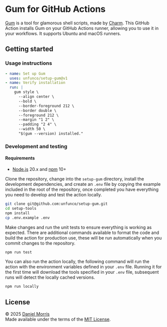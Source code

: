 # Gum for GitHub Actions

[Gum] is a tool for glamorous shell scripts, made by [Charm]. This GitHub Action
installs Gum on your GitHub Actions runner, allowing you to use it in your
workflows. It supports Ubuntu and macOS runners.

## Getting started

### Usage instructions

```yaml
- name: Set up Gum
  uses: unfunco/setup-gum@v1
- name: Verify installation
  run: |
    gum style \
      --align center \
      --bold \
      --border-foreground 212 \
      --border double \
      --foreground 212 \
      --margin "1 2" \
      --padding "2 4" \
      --width 50 \
      "$(gum --version) installed."
```

### Development and testing

#### Requirements

- [Node.js] 20.x and [npm] 10+

Clone the repository, change into the `setup-gum` directory, install the
development dependencies, and create an `.env` file by copying the example
included in the root of the repository, once completed you have everything you
need to develop and test the action locally.

```bash
git clone git@github.com:unfunco/setup-gum.git
cd setup-tools
npm install
cp .env.example .env
```

Make changes and run the unit tests to ensure everything is working as expected.
There are additional commands available to format the code and build the action
for production use, these will be run automatically when you commit changes to
the repository.

```bash
npm run test
```

You can also run the action locally, the following command will run the action
with the environment variables defined in your `.env` file. Running it for the
first time will download the tools specified in your `.env` file, subsequent
runs will detect the locally cached versions.

```bash
npm run locally
```

## License

© 2025 [Daniel Morris]\
Made available under the terms of the [MIT License].

[charm]: https://charm.land
[daniel morris]: https://unfun.co
[gum]: https://github.com/charmbracelet/gum
[node.js]: https://nodejs.org
[npm]: https://www.npmjs.com
[mit license]: LICENSE.md

